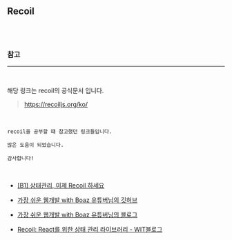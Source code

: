 ## Recoil

<br>
<br>

### 참고

---

<br>

해당 링크는 recoil의 공식문서 입니다.

> https://recoiljs.org/ko/

<br>

```
recoil을 공부할 떄 참고했던 링크들입니다.

많은 도움이 되었습니다.

감사합니다!
```

<br>

- [[B1] 상태관리, 이제 Recoil 하세요](https://www.youtube.com/watch?v=0-UaleJZOw8)

- [가장 쉬운 웹개발 with Boaz 유튜버님의 깃허브](https://github.com/david718/trophy-quiz-mobile)

- [가장 쉬운 웹개발 with Boaz 유튜버님의 블로그](https://medium.com/geekculture/recoil-efficient-state-management-library-for-react-b9e158b74460)

- [Recoil: React를 위한 상태 관리 라이브러리 - WIT블로그](https://wit.nts-corp.com/2022/10/13/6586)

<br>
